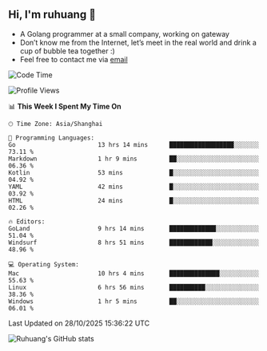 ## Hi, I'm ruhuang 👋

- A Golang programmer at a small company, working on gateway
- Don’t know me from the Internet, let’s meet in the real world and drink a cup of bubble tea together :)
- Feel free to contact me via [email](mailto:ruhuang2001@gmail.com)
<!--START_SECTION:waka-->
![Code Time](http://img.shields.io/badge/Code%20Time-1%2C004%20hrs%2044%20mins-blue)

![Profile Views](http://img.shields.io/badge/Profile%20Views-1-blue)

📊 **This Week I Spent My Time On** 

```text
🕑︎ Time Zone: Asia/Shanghai

💬 Programming Languages: 
Go                       13 hrs 14 mins      ██████████████████░░░░░░░   73.11 % 
Markdown                 1 hr 9 mins         ██░░░░░░░░░░░░░░░░░░░░░░░   06.36 % 
Kotlin                   53 mins             █░░░░░░░░░░░░░░░░░░░░░░░░   04.92 % 
YAML                     42 mins             █░░░░░░░░░░░░░░░░░░░░░░░░   03.92 % 
HTML                     24 mins             █░░░░░░░░░░░░░░░░░░░░░░░░   02.26 % 

🔥 Editors: 
GoLand                   9 hrs 14 mins       █████████████░░░░░░░░░░░░   51.04 % 
Windsurf                 8 hrs 51 mins       ████████████░░░░░░░░░░░░░   48.96 % 

💻 Operating System: 
Mac                      10 hrs 4 mins       ██████████████░░░░░░░░░░░   55.63 % 
Linux                    6 hrs 56 mins       ██████████░░░░░░░░░░░░░░░   38.36 % 
Windows                  1 hr 5 mins         ██░░░░░░░░░░░░░░░░░░░░░░░   06.01 % 
```


 Last Updated on 28/10/2025 15:36:22 UTC
<!--END_SECTION:waka-->

![Ruhuang's GitHub stats](https://github-readme-stats.vercel.app/api?username=ruhuang2001&count_private=true&hide_title=true&show_icons=true&theme=vue)


